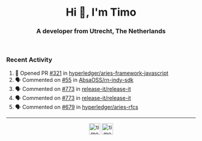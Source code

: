 <h1 align="center">Hi 👋, I'm Timo</h1>
<h3 align="center">A developer from Utrecht, The Netherlands</h3>
<br/>
<!-- https://github.com/rahuldkjain/github-profile-readme-generator --!>

<!--  <p align="left"><img src="https://github-readme-stats.vercel.app/api?username=timoglastra&show_icons=true&count_private=true&" alt="timoglastra" /></p> --!>

<!--
Github language stats
<p align="left"><img src="https://github-readme-stats.vercel.app/api/top-langs/?username=timoglastra&layout=compact" alt="timoglastra" /><p>
-->

<!-- Codestats language stats -->
<!-- <p align="left"><img src="https://codestats-readme.vercel.app/api/top-langs/?username=timoglastra&layout=compact&language_count=12" alt="timoglastra" /><p>    --!>
  
<h3>Recent Activity</h3>

<!--START_SECTION:activity-->
1. 💪 Opened PR [#321](https://github.com/hyperledger/aries-framework-javascript/pull/321) in [hyperledger/aries-framework-javascript](https://github.com/hyperledger/aries-framework-javascript)
2. 🗣 Commented on [#55](https://github.com/AbsaOSS/rn-indy-sdk/issues/55) in [AbsaOSS/rn-indy-sdk](https://github.com/AbsaOSS/rn-indy-sdk)
3. 🗣 Commented on [#773](https://github.com/release-it/release-it/issues/773) in [release-it/release-it](https://github.com/release-it/release-it)
4. 🗣 Commented on [#773](https://github.com/release-it/release-it/issues/773) in [release-it/release-it](https://github.com/release-it/release-it)
5. 🗣 Commented on [#679](https://github.com/hyperledger/aries-rfcs/issues/679) in [hyperledger/aries-rfcs](https://github.com/hyperledger/aries-rfcs)
<!--END_SECTION:activity-->

---

<p align="center">
<a href="https://twitter.com/timoglastra" target="blank"><img align="center" src="https://cdn.jsdelivr.net/npm/simple-icons@3.0.1/icons/twitter.svg" alt="timoglastra" height="30" width="30" /></a>
<a href="https://linkedin.com/in/timoglastra" target="blank"><img align="center" src="https://cdn.jsdelivr.net/npm/simple-icons@3.0.1/icons/linkedin.svg" alt="timoglastra" height="30" width="30" /></a>
</p>



